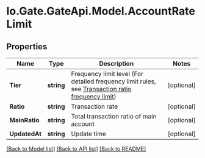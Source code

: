 
# Io.Gate.GateApi.Model.AccountRateLimit

## Properties

Name | Type | Description | Notes
------------ | ------------- | ------------- | -------------
**Tier** | **string** | Frequency limit level (For detailed frequency limit rules, see [Transaction ratio frequency limit](#rate-limit-based-on-fill-ratio)) | [optional] 
**Ratio** | **string** | Transaction rate | [optional] 
**MainRatio** | **string** | Total transaction ratio of main account | [optional] 
**UpdatedAt** | **string** | Update time | [optional] 

[[Back to Model list]](../README.md#documentation-for-models)
[[Back to API list]](../README.md#documentation-for-api-endpoints)
[[Back to README]](../README.md)
